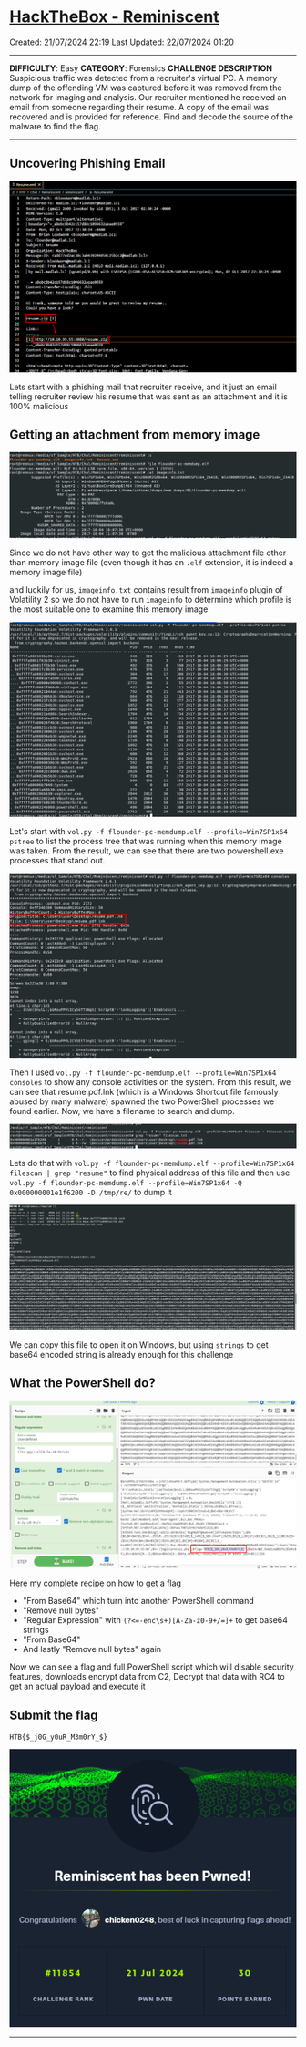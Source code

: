 # [HackTheBox - Reminiscent](https://app.hackthebox.com/challenges/Reminiscent)
Created: 21/07/2024 22:19
Last Updated: 22/07/2024 01:20
***
**DIFFICULTY**: Easy
**CATEGORY**: Forensics
**CHALLENGE DESCRIPTION** 
Suspicious traffic was detected from a recruiter&#039;s virtual PC. A memory dump of the offending VM was captured before it was removed from the network for imaging and analysis. Our recruiter mentioned he received an email from someone regarding their resume. A copy of the email was recovered and is provided for reference. Find and decode the source of the malware to find the flag.
***
## Uncovering Phishing Email
![43f9ec5c1c2536a4aeccd24d4ca05a3f.png](../../../../_resources/43f9ec5c1c2536a4aeccd24d4ca05a3f.png)

Lets start with a phishing mail that recruiter receive, and it just an email telling recruiter review his resume that was sent as an attachment and it is 100% malicious

## Getting an attachment from memory image
![ca4cc0647745fef4b08db896f1646070.png](../../../../_resources/ca4cc0647745fef4b08db896f1646070.png)

Since we do not have other way to get the malicious attachment file other than memory image file (even though it has an `.elf` extension, it is indeed a memory image file)

and luckily for us, `imageinfo.txt` contains result from `imageinfo` plugin of Volatility 2 so we do not have to run `imageinfo` to determine which profile is the most suitable one to examine this memory image

![004e729b133c217a8c6e4482597c2282.png](../../../../_resources/004e729b133c217a8c6e4482597c2282.png)

Let's start with `vol.py -f flounder-pc-memdump.elf --profile=Win7SP1x64 pstree` to list the process tree that was running when this memory image was taken. From the result, we can see that there are two powershell.exe processes that stand out.

![d38d699381b763b3808bc04c4309b1ec.png](../../../../_resources/d38d699381b763b3808bc04c4309b1ec.png)

Then I used `vol.py -f flounder-pc-memdump.elf --profile=Win7SP1x64 consoles` to show any console activities on the system. From this result, we can see that resume.pdf.lnk (which is a Windows Shortcut file famously abused by many malware) spawned the two PowerShell processes we found earlier. Now, we have a filename to search and dump.

![d808de5d18766f268b2bac122f5cf05c.png](../../../../_resources/d808de5d18766f268b2bac122f5cf05c.png)

Lets do that with `vol.py -f flounder-pc-memdump.elf --profile=Win7SP1x64 filescan | grep "resume"` to find physical address of this file and then use `vol.py -f flounder-pc-memdump.elf --profile=Win7SP1x64 -Q 0x000000001e1f6200 -D /tmp/re/` to dump it 

![4629af49b3915eed6860e164a13ebb5b.png](../../../../_resources/4629af49b3915eed6860e164a13ebb5b.png)

We can copy this file to open it on Windows, but using `strings` to get base64 encoded string is already enough for this challenge

## What the PowerShell do?
![0464c343f45c01a6dafbf22a9cc82ab5.png](../../../../_resources/0464c343f45c01a6dafbf22a9cc82ab5.png)

Here my complete recipe on how to get a flag
- "From Base64" which turn into another PowerShell command 
- "Remove null bytes"
- "Regular Expression" with `(?<=-enc\s+)[A-Za-z0-9+/=]+` to get base64 strings
- "From Base64" 
- And lastly "Remove null bytes" again 

Now we can see a flag and full PowerShell script which will disable security features, downloads encrypt data from C2, Decrypt that data with RC4 to get an actual payload and execute it

## Submit the flag

```
HTB{$_j0G_y0uR_M3m0rY_$}
```

![b08eed08035cf5cb8f600a25a8f1de70.png](../../../../_resources/b08eed08035cf5cb8f600a25a8f1de70.png)
***

